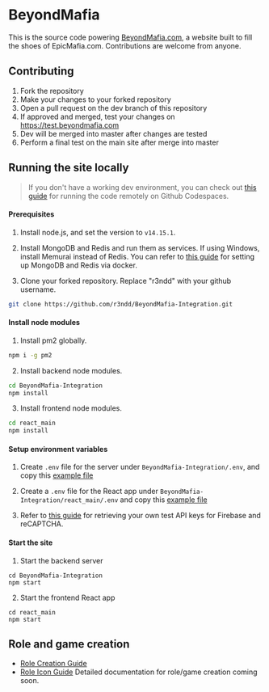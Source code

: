 # BeyondMafia 
This is the source code powering [BeyondMafia.com](https://beyondmafia.com), a website built to fill the shoes of EpicMafia.com. Contributions are welcome from anyone.

## Contributing
1. Fork the repository
2. Make your changes to your forked repository
3. Open a pull request on the dev branch of this repository
4. If approved and merged, test your changes on https://test.beyondmafia.com
5. Dev will be merged into master after changes are tested
6. Perform a final test on the main site after merge into master


## Running the site locally

> If you don't have a working dev environment, you can check out [this guide](/docs/github-codespace.md) for running the code remotely on Github Codespaces.

#### Prerequisites

1. Install node.js, and set the version to `v14.15.1`.

2. Install MongoDB and Redis and run them as services. If using Windows, install Memurai instead of Redis. You can refer to [this guide](/docs/mongo-redis-docker.md) for setting up MongoDB and Redis via docker.

3. Clone your forked repository. Replace "r3ndd" with your github username.

```bash
git clone https://github.com/r3ndd/BeyondMafia-Integration.git
```

#### Install node modules

1. Install pm2 globally.

```bash
npm i -g pm2
```

2. Install backend node modules.

```bash
cd BeyondMafia-Integration 
npm install
```

3. Install frontend node modules.
```bash
cd react_main
npm install
```

#### Setup environment variables

1. Create `.env` file for the server under `BeyondMafia-Integration/.env`, and copy this [example file](/docs/server_env)

2. Create a `.env` file for the React app under `BeyondMafia-Integration/react_main/.env` and copy this [example file](/docs/client_env)

3. Refer to [this guide](/docs/dependencies.md) for retrieving your own test API keys for Firebase and reCAPTCHA.

#### Start the site

1. Start the backend server
```
cd BeyondMafia-Integration 
npm start
```

2. Start the frontend React app
```
cd react_main
npm start
```

## Role and game creation

- [Role Creation Guide](/docs/role-creation-guide.md)
- [Role Icon Guide](/docs/role-icons.md)
Detailed documentation for role/game creation coming soon.